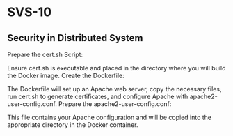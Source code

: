 # SVS-10
## Security in Distributed System

Prepare the cert.sh Script:

Ensure cert.sh is executable and placed in the directory where you will build the Docker image.
Create the Dockerfile:

The Dockerfile will set up an Apache web server, copy the necessary files, run cert.sh to generate certificates, and configure Apache with apache2-user-config.conf.
Prepare the apache2-user-config.conf:

This file contains your Apache configuration and will be copied into the appropriate directory in the Docker container.
